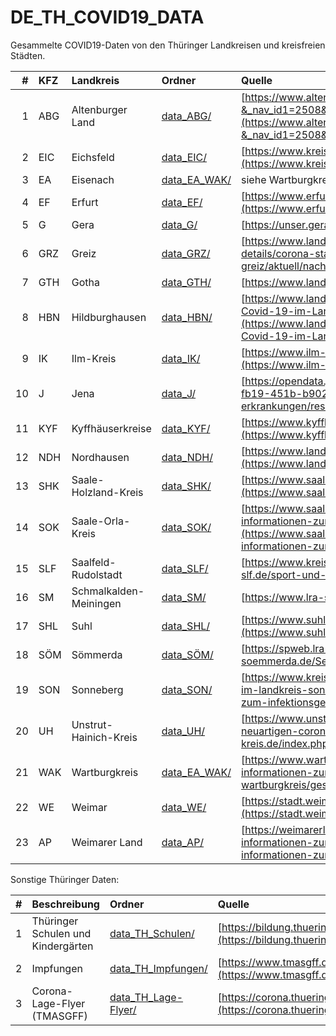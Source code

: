 # DE_TH_COVID19_DATA

Gesammelte COVID19-Daten von den Thüringer Landkreisen und kreisfreien Städten.

| #   | KFZ         | Landkreis              | Ordner                 | Quelle |
| --: | :--         | :--                    | :--                    | :--    |
| 1   | ABG         | Altenburger Land       | [data_ABG/](data_ABG/) | [https://www.altenburgerland.de/sixcms/detail.php?&_nav_id1=2508&_lang=de&id=371691](https://www.altenburgerland.de/sixcms/detail.php?&_nav_id1=2508&_lang=de&id=371691)
| 2   | EIC         | Eichsfeld              | [data_EIC/](data_EIC/) | [https://www.kreis-eic.de/aktuelle-fallzahlen-im-landkreis-eichsfeld.html](https://www.kreis-eic.de/aktuelle-fallzahlen-im-landkreis-eichsfeld.html)
| 3   | EA          | Eisenach               | [data_EA_WAK/](data_EA_WAK/) | siehe Wartburgkreis
| 4   | EF          | Erfurt                 | [data_EF/](data_EF/)   | [https://www.erfurt.de/ef/de/service/aktuelles/topthemen/coronavirus/index.html](https://www.erfurt.de/ef/de/service/aktuelles/topthemen/coronavirus/index.html)
| 5   | G           | Gera                   | [data_G/](data_G/)     | [https://unser.gera.de/corona/](https://unser.gera.de/corona/)
| 6   | GRZ         | Greiz                  | [data_GRZ/](data_GRZ/) | [https://www.landkreis-greiz.de/landkreis-greiz/aktuell/nachrichten-details/corona-startseite/fallzahlen](https://www.landkreis-greiz.de/landkreis-greiz/aktuell/nachrichten-details/corona-startseite/fallzahlen)
| 7   | GTH         | Gotha                  | [data_GTH/](data_GTH/) | [https://www.landkreis-gotha.de](https://www.landkreis-gotha.de)
| 8   | HBN         | Hildburghausen         | [data_HBN/](data_HBN/) | [https://www.landkreis-hildburghausen.de/Aktuelles-Covid-19/Aktuelles-zu-Covid-19-im-Landkreis/Aktuelle-Meldungen-aus-dem-Landkreis](https://www.landkreis-hildburghausen.de/Aktuelles-Covid-19/Aktuelles-zu-Covid-19-im-Landkreis/Aktuelle-Meldungen-aus-dem-Landkreis)
| 9   | IK          | Ilm-Kreis              | [data_IK/](data_IK/)   | [https://www.ilm-kreis.de/Landkreis/Ver%C3%B6ffentlichungen/](https://www.ilm-kreis.de/Landkreis/Ver%C3%B6ffentlichungen/)
| 10  | J           | Jena                   | [data_J/](data_J/)     | [https://opendata.jena.de/dataset/corona-erkrankungen/resource/d3ba07b6-fb19-451b-b902-5b18d8e8cbad](https://opendata.jena.de/dataset/corona-erkrankungen/resource/d3ba07b6-fb19-451b-b902-5b18d8e8cbad)
| 11  | KYF         | Kyffhäuserkreise       | [data_KYF/](data_KYF/) | [https://www.kyffhaeuser.de/kyf/index.php/landkreis.html](https://www.kyffhaeuser.de/kyf/index.php/landkreis.html)
| 12  | NDH         | Nordhausen             | [data_NDH/](data_NDH/) | [https://www.landratsamt-nordhausen.de/informationen-coronavirus.html](https://www.landratsamt-nordhausen.de/informationen-coronavirus.html)
| 13  | SHK         | Saale-Holzland-Kreis   | [data_SHK/](data_SHK/) | [https://www.saaleholzlandkreis.de/corona-virus/uebersicht-fall-zahlen/](https://www.saaleholzlandkreis.de/corona-virus/uebersicht-fall-zahlen/)
| 14  | SOK         | Saale-Orla-Kreis       | [data_SOK/](data_SOK/) | [https://www.saale-orla-kreis.de/de/corona/aktuelle-mitteilungen-und-informationen-zur-corona-situation-im-saale-orla-kreis.html](https://www.saale-orla-kreis.de/de/corona/aktuelle-mitteilungen-und-informationen-zur-corona-situation-im-saale-orla-kreis.html)
| 15  | SLF         | Saalfeld-Rudolstadt    | [data_SLF/](data_SLF/) | [https://www.kreis-slf.de/sport-und-gesundheit/](https://www.kreis-slf.de/sport-und-gesundheit/)
| 16  | SM          | Schmalkalden-Meiningen | [data_SM/](data_SM/)   | [https://www.lra-sm.de/?p=26273](https://www.lra-sm.de/?p=26273)
| 17  | SHL         | Suhl                   | [data_SHL/](data_SHL/) | [https://www.suhltrifft.de/content/blogsection/41/2246/](https://www.suhltrifft.de/content/blogsection/41/2246/)
| 18  | SÖM         | Sömmerda               | [data_SÖM/](data_SÖM/) | [https://spweb.lra-soemmerda.de/Seiten/Corona.aspx](https://spweb.lra-soemmerda.de/Seiten/Corona.aspx)
| 19  | SON         | Sonneberg              | [data_SON/](data_SON/) | [https://www.kreis-sonneberg.de/news/information-zum-infektionsgeschehen-im-landkreis-sonneberg](https://www.kreis-sonneberg.de/news/information-zum-infektionsgeschehen-im-landkreis-sonneberg)
| 20  | UH          | Unstrut-Hainich-Kreis  | [data_UH/](data_UH/)   | [https://www.unstrut-hainich-kreis.de/index.php/informationen-zum-neuartigen-coronavirus](https://www.unstrut-hainich-kreis.de/index.php/informationen-zum-neuartigen-coronavirus)
| 21  | WAK         | Wartburgkreis          | [data_EA_WAK/](data_EA_WAK/) | [https://www.wartburgkreis.de/leben-im-wartburgkreis/gesundheit/aktuelle-informationen-zum-corona-virus](https://www.wartburgkreis.de/leben-im-wartburgkreis/gesundheit/aktuelle-informationen-zum-corona-virus)
| 22  | WE          | Weimar                 | [data_WE/](data_WE/)   | [https://stadt.weimar.de/aktuell/coronavirus/](https://stadt.weimar.de/aktuell/coronavirus/)
| 23  | AP          | Weimarer Land          | [data_AP/](data_AP/)   | [https://weimarerland.de/de/aktuelle-informationen-zum-coronavirus/aktuelle-informationen-zum-coronavirus.html](https://weimarerland.de/de/aktuelle-informationen-zum-coronavirus/aktuelle-informationen-zum-coronavirus.html)

Sonstige Thüringer Daten:

| #   | Beschreibung                       | Ordner                                     | Quelle |
| --: | :--                                | :--                                        | :--    |
| 1   | Thüringer Schulen und Kindergärten | [data_TH_Schulen/](data_TH_Schulen/)       | [https://bildung.thueringen.de/ministerium/coronavirus/ticker](https://bildung.thueringen.de/ministerium/coronavirus/ticker)
| 2   | Impfungen                          | [data_TH_Impfungen/](data_TH_Impfungen/)   | [https://www.tmasgff.de/covid-19/impfen](https://www.tmasgff.de/covid-19/impfen)
| 3   | Corona-Lage-Flyer (TMASGFF)        | [data_TH_Lage-Flyer/](data_TH_Lage-Flyer/) | [https://corona.thueringen.de/](https://corona.thueringen.de/)
